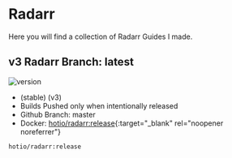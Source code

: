 # Radarr

Here you will find a collection of Radarr Guides I made.

## v3 Radarr Branch: latest

![version](https://img.shields.io/badge/dynamic/json?query=%24.version&url=https%3A%2F%2Fraw.githubusercontent.com%2Fhotio%2Fradarr%2Frelease%2FVERSION.json&label=Latest%20Version&style=for-the-badge&color=4051B5)

- (stable) (v3)
- Builds Pushed only when intentionally released
- Github Branch: master
- Docker: [hotio/radarr:release](https://hub.docker.com/r/hotio/radarr){:target="_blank" rel="noopener noreferrer"}

```bash
hotio/radarr:release
```
